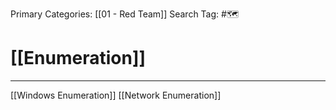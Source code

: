 Primary Categories: [[01 - Red Team]]
Search Tag: #🗺  

# [[Enumeration]]
---

[[Windows Enumeration]]
[[Network Enumeration]]


